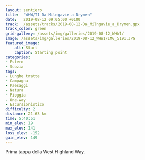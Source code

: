 ```yaml
---
layout: sentiero
title:  "WHW/T1 Da Milngavie a Drymen"
date:   2019-08-12 09:05:00 +0100
track:  /assets/tracks/2019-08-12-Da_Milngavie_a_Drymen.gpx
track_color: green
grid-gallery: /assets/img/galleries/2019-08-12_WHW1/
image: /assets/img/galleries/2019-08-12_WHW1/IMG_5191.JPG
featured_image:
    alt: Start
    caption: Starting point
categories:
- Estero
- Scozia
tags:
- Lunghe tratte
- Campagna
- Paesaggi
- Natura
- Pioggia
- One-way
- Escursionistico
difficulty: 2
distance: 21.63 km
time: 5:40:51
min_elev: 19
max_elev: 141
loss_elev: -152
gain_elev: 149
---
```


Prima tappa della West Highland Way.
